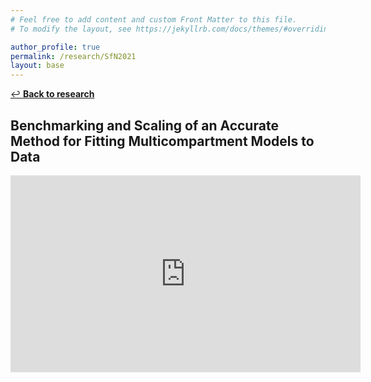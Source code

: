```yaml
---
# Feel free to add content and custom Front Matter to this file.
# To modify the layout, see https://jekyllrb.com/docs/themes/#overriding-theme-defaults

author_profile: true
permalink: /research/SfN2021
layout: base
---
```


 
  [:leftwards_arrow_with_hook:  **Back to research**](../research)



## Benchmarking and Scaling of an Accurate Method for Fitting Multicompartment Models to Data
  

<iframe width="560" height="315" src="https://www.youtube.com/embed/xnNt3dMTGWg" title="YouTube video player" frameborder="0" allow="accelerometer; autoplay; clipboard-write; encrypted-media; gyroscope; picture-in-picture" allowfullscreen></iframe>
